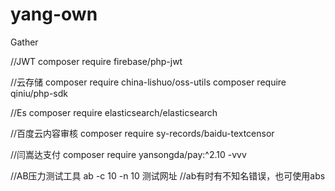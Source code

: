 # yang-own
Gather

//JWT
composer require firebase/php-jwt


//云存储
composer require china-lishuo/oss-utils
composer require qiniu/php-sdk


//Es
composer require elasticsearch/elasticsearch


//百度云内容审核
composer require sy-records/baidu-textcensor


//闫嵩达支付
composer require yansongda/pay:^2.10 -vvv


//AB压力测试工具
ab -c 10 -n 10 测试网址    //ab有时有不知名错误，也可使用abs